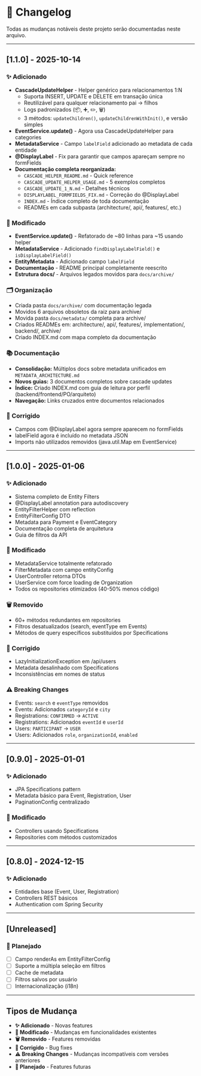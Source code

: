# 📝 Changelog

Todas as mudanças notáveis deste projeto serão documentadas neste arquivo.

---

## [1.1.0] - 2025-10-14

### ✨ Adicionado

- **CascadeUpdateHelper** - Helper genérico para relacionamentos 1:N
  - Suporta INSERT, UPDATE e DELETE em transação única
  - Reutilizável para qualquer relacionamento pai → filhos
  - Logs padronizados (📦, ➕, ✏️, 🗑️)
  - 3 métodos: `updateChildren()`, `updateChildrenWithInit()`, e versão simples
- **EventService.update()** - Agora usa CascadeUpdateHelper para categories
- **MetadataService** - Campo `labelField` adicionado ao metadata de cada entidade
- **@DisplayLabel** - Fix para garantir que campos apareçam sempre no formFields
- **Documentação completa reorganizada:**
  - `CASCADE_HELPER_README.md` - Quick reference
  - `CASCADE_UPDATE_HELPER_USAGE.md` - 5 exemplos completos
  - `CASCADE_UPDATE_1_N.md` - Detalhes técnicos
  - `DISPLAYLABEL_FORMFIELDS_FIX.md` - Correção do @DisplayLabel
  - `INDEX.md` - Índice completo de toda documentação
  - READMEs em cada subpasta (architecture/, api/, features/, etc.)

### 🔄 Modificado

- **EventService.update()** - Refatorado de ~80 linhas para ~15 usando helper
- **MetadataService** - Adicionado `findDisplayLabelField()` e `isDisplayLabelField()`
- **EntityMetadata** - Adicionado campo `labelField`
- **Documentação** - README principal completamente reescrito
- **Estrutura docs/** - Arquivos legados movidos para `docs/archive/`

### 🗂️ Organização

- Criada pasta `docs/archive/` com documentação legada
- Movidos 6 arquivos obsoletos da raiz para archive/
- Movida pasta `docs/metadata/` completa para archive/
- Criados READMEs em: architecture/, api/, features/, implementation/, backend/, archive/
- Criado INDEX.md com mapa completo da documentação

### 📚 Documentação

- **Consolidação:** Múltiplos docs sobre metadata unificados em `METADATA_ARCHITECTURE.md`
- **Novos guias:** 3 documentos completos sobre cascade updates
- **Índice:** Criado INDEX.md com guia de leitura por perfil (backend/frontend/PO/arquiteto)
- **Navegação:** Links cruzados entre documentos relacionados

### 🐛 Corrigido

- Campos com @DisplayLabel agora sempre aparecem no formFields
- labelField agora é incluído no metadata JSON
- Imports não utilizados removidos (java.util.Map em EventService)

---

## [1.0.0] - 2025-01-06

### ✨ Adicionado

- Sistema completo de Entity Filters
- @DisplayLabel annotation para autodiscovery
- EntityFilterHelper com reflection
- EntityFilterConfig DTO
- Metadata para Payment e EventCategory
- Documentação completa de arquitetura
- Guia de filtros da API

### 🔄 Modificado

- MetadataService totalmente refatorado
- FilterMetadata com campo entityConfig
- UserController retorna DTOs
- UserService com force loading de Organization
- Todos os repositories otimizados (40-50% menos código)

### 🗑️ Removido

- 60+ métodos redundantes em repositories
- Filtros desatualizados (search, eventType em Events)
- Métodos de query específicos substituídos por Specifications

### 🐛 Corrigido

- LazyInitializationException em /api/users
- Metadata desalinhado com Specifications
- Inconsistências em nomes de status

### ⚠️ Breaking Changes

- Events: `search` e `eventType` removidos
- Events: Adicionados `categoryId` e `city`
- Registrations: `CONFIRMED` → `ACTIVE`
- Registrations: Adicionados `eventId` e `userId`
- Users: `PARTICIPANT` → `USER`
- Users: Adicionados `role`, `organizationId`, `enabled`

---

## [0.9.0] - 2025-01-01

### ✨ Adicionado

- JPA Specifications pattern
- Metadata básico para Event, Registration, User
- PaginationConfig centralizado

### 🔄 Modificado

- Controllers usando Specifications
- Repositories com métodos customizados

---

## [0.8.0] - 2024-12-15

### ✨ Adicionado

- Entidades base (Event, User, Registration)
- Controllers REST básicos
- Authentication com Spring Security

---

## [Unreleased]

### 🚀 Planejado

- [ ] Campo renderAs em EntityFilterConfig
- [ ] Suporte a múltipla seleção em filtros
- [ ] Cache de metadata
- [ ] Filtros salvos por usuário
- [ ] Internacionalização (i18n)

---

## Tipos de Mudança

- **✨ Adicionado** - Novas features
- **🔄 Modificado** - Mudanças em funcionalidades existentes
- **🗑️ Removido** - Features removidas
- **🐛 Corrigido** - Bug fixes
- **⚠️ Breaking Changes** - Mudanças incompatíveis com versões anteriores
- **🚀 Planejado** - Features futuras
